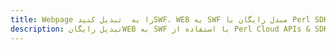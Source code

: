 ---title: Webpage را به  تبدیل کنیدSWF، WEB به SWF مبدل رایگان یا Perl SDKdescription: تبدیل رایگانWEB به SWF با استفاده از Perl Cloud APIs & SDK همچنین اسناد PDF را در Cloud ایجاد، ویرایش و رندر کنید.---